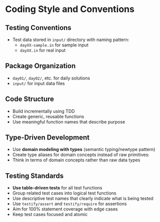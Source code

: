 # Coding Style and Conventions

## Testing Conventions
- Test data stored in `input/` directory with naming pattern:
  - `dayXX-sample.in` for sample input
  - `dayXX.in` for real input

## Package Organization
- `day01/`, `day02/`, etc. for daily solutions
- `input/` for input data files

## Code Structure
- Build incrementally using TDD
- Create generic, reusable functions
- Use meaningful function names that describe purpose

## Type-Driven Development
- Use **domain modeling with types** (semantic typing/newtype pattern)
- Create type aliases for domain concepts instead of raw primitives:
- Think in terms of domain concepts rather than raw data types

## Testing Standards
- **Use table-driven tests** for all test functions
- Group related test cases into logical test functions
- Use descriptive test names that clearly indicate what is being tested
- Use `testify/assert` and `testify/require` for assertions
- Aim for 100% statement coverage with edge cases
- Keep test cases focused and atomic
